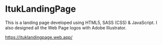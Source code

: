 # ItukLandingPage

This is a landing page developed using HTML5, SASS (CSS) & JavaScript. 
I also designed all the Web Page logos with Adobe Illustrator.

https://ituklandingpage.web.app/
